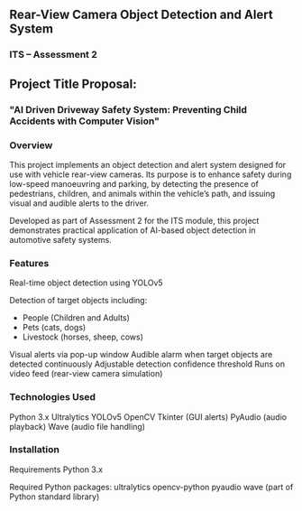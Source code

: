 ## Rear-View Camera Object Detection and Alert System
### ITS – Assessment 2

## Project Title Proposal:  
### "AI Driven Driveway Safety System: Preventing Child Accidents with Computer Vision"   


### Overview
This project implements an object detection and alert system designed for use with vehicle rear-view cameras. Its purpose is to enhance safety during low-speed manoeuvring and parking, by detecting the presence of pedestrians, children, and animals within the vehicle’s path, and issuing visual and audible alerts to the driver.

Developed as part of Assessment 2 for the ITS module, this project demonstrates practical application of AI-based object detection in automotive safety systems.

### Features
Real-time object detection using YOLOv5

Detection of target objects including:
- People (Children and Adults)
- Pets (cats, dogs)
- Livestock (horses, sheep, cows)

Visual alerts via pop-up window
Audible alarm when target objects are detected continuously
Adjustable detection confidence threshold
Runs on video feed (rear-view camera simulation)

### Technologies Used
Python 3.x
Ultralytics YOLOv5
OpenCV
Tkinter (GUI alerts)
PyAudio (audio playback)
Wave (audio file handling)

 ### Installation
Requirements
Python 3.x

Required Python packages:
ultralytics
opencv-python
pyaudio
wave (part of Python standard library)
